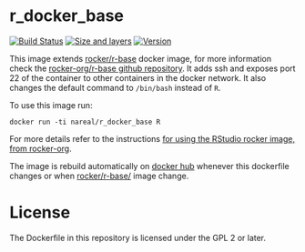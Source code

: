 # r_docker_base

[![Build Status](https://travis-ci.org/nareal/r_docker_base.svg?branch=master)](https://travis-ci.org/nareal/hr_docker_base) [![Size and layers](https://images.microbadger.com/badges/image/nareal/r_docker_base.svg)](https://registry.hub.docker.com/u/nareal/r_docker_base) [![Version](https://images.microbadger.com/badges/version/nareal/r_docker_base.svg)](https://registry.hub.docker.com/u/nareal/r_docker_base)


This image extends [rocker/r-base](https://hub.docker.com/r/rocker/r-base/) docker image, for more information check the [rocker-org/r-base github repository](https://github.com/rocker-org/r-base). It adds ssh and exposes port 22 of the container to other containers in the docker network. It also changes the default command to `/bin/bash` instead of `R`.

To use this image run:

```
docker run -ti nareal/r_docker_base R
```

For more details refer to the instructions [for using the RStudio rocker image, from rocker-org](https://github.com/rocker-org/rocker/wiki/Using-the-RStudio-image).

The image is rebuild automatically on [docker hub](https://hub.docker.com/r/nareal/r_docker_base/) whenever this dockerfile changes or when [rocker/r-base/](https://hub.docker.com/r/rocker/r-base/) image change.

# License

The Dockerfile in this repository is licensed under the GPL 2 or later.